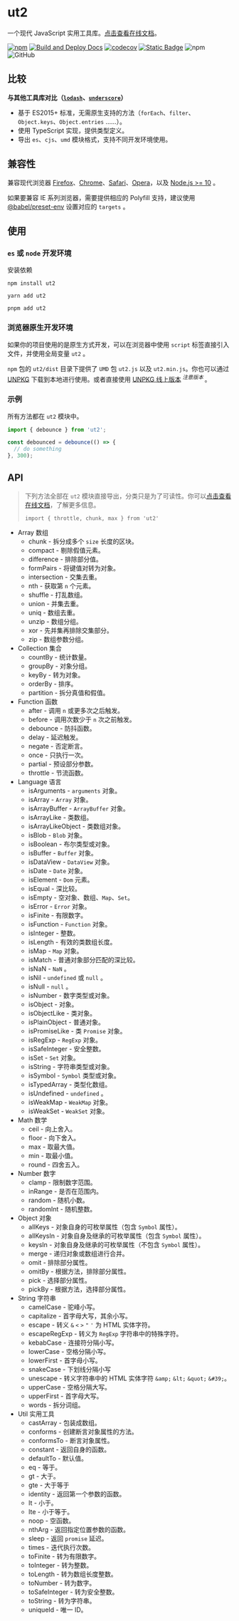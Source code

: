 # ut2

一个现代 JavaScript 实用工具库。[点击查看在线文档]。

[![npm][npm]][npm-url] [![Build and Deploy Docs](https://github.com/caijf/ut2/actions/workflows/ci.yml/badge.svg)](https://github.com/caijf/ut2/actions/workflows/ci.yml) [![codecov](https://codecov.io/gh/caijf/ut2/branch/main/graph/badge.svg?token=XKTS0H7085)](https://codecov.io/gh/caijf/ut2) [![Static Badge](https://img.shields.io/badge/benchmark-online-green)](https://s57jpy.csb.app/) ![npm](https://img.shields.io/npm/dt/ut2) ![GitHub](https://img.shields.io/github/license/caijf/ut2.svg)

## 比较

**与其他工具库对比（[`lodash`]、[`underscore`]）**

- 基于 ES2015+ 标准，无需原生支持的方法（`forEach`、`filter`、`Object.keys`、`Object.entries` ……）。
- 使用 TypeScript 实现，提供类型定义。
- 导出 `es`、`cjs`、`umd` 模块格式，支持不同开发环境使用。

## 兼容性

兼容现代浏览器 [Firefox](https://www.firefox.com.cn/)、[Chrome](https://www.google.cn/chrome/index.html)、[Safari](https://www.apple.com.cn/safari/)、[Opera](https://www.opera.com/zh-cn)，以及 [Node.js >= 10](https://nodejs.org/) 。

如果要兼容 IE 系列浏览器，需要提供相应的 Polyfill 支持，建议使用 [@babel/preset-env](https://babeljs.io/docs/babel-preset-env) 设置对应的 `targets` 。

## 使用

### `es` 或 `node` 开发环境

安装依赖

```shell
npm install ut2
```

```shell
yarn add ut2
```

```shell
pnpm add ut2
```

### 浏览器原生开发环境

如果你的项目使用的是原生方式开发，可以在浏览器中使用 `script` 标签直接引入文件，并使用全局变量 `ut2` 。

`npm` 包的 `ut2/dist` 目录下提供了 `UMD` 包 `ut2.js` 以及 `ut2.min.js`。你也可以通过 [UNPKG](https://unpkg.com/browse/ut2/dist/) 下载到本地进行使用。或者直接使用 [UNPKG 线上版本](https://unpkg.com/ut2/dist/ut2.min.js)<sup> _注意版本_ </sup>。

### 示例

所有方法都在 `ut2` 模块中。

```javascript
import { debounce } from 'ut2';

const debounced = debounce(() => {
  // do something
}, 300);
```

## API

> 下列方法全部在 `ut2` 模块直接导出，分类只是为了可读性。你可以[点击查看在线文档]，了解更多信息。
>
> `import { throttle, chunk, max } from 'ut2'`

- Array 数组
  - chunk - 拆分成多个 `size` 长度的区块。
  - compact - 剔除假值元素。
  - difference - 排除部分值。
  - formPairs - 将键值对转为对象。
  - intersection - 交集去重。
  - nth - 获取第 `n` 个元素。
  - shuffle - 打乱数组。
  - union - 并集去重。
  - uniq - 数组去重。
  - unzip - 数组分组。
  - xor - 先并集再排除交集部分。
  - zip - 数组参数分组。
- Collection 集合
  - countBy - 统计数量。
  - groupBy - 对象分组。
  - keyBy - 转为对象。
  - orderBy - 排序。
  - partition - 拆分真值和假值。
- Function 函数
  - after - 调用 `n` 或更多次之后触发。
  - before - 调用次数少于 `n` 次之前触发。
  - debounce - 防抖函数。
  - delay - 延迟触发。
  - negate - 否定断言。
  - once - 只执行一次。
  - partial - 预设部分参数。
  - throttle - 节流函数。
- Language 语言
  - isArguments - `arguments` 对象。
  - isArray - `Array` 对象。
  - isArrayBuffer - `ArrayBuffer` 对象。
  - isArrayLike - 类数组。
  - isArrayLikeObject - 类数组对象。
  - isBlob - `Blob` 对象。
  - isBoolean - 布尔类型或对象。
  - isBuffer - `Buffer` 对象。
  - isDataView - `DataView` 对象。
  - isDate - `Date` 对象。
  - isElement - `Dom` 元素。
  - isEqual - 深比较。
  - isEmpty - 空对象、数组、`Map`、`Set`。
  - isError - `Error` 对象。
  - isFinite - 有限数字。
  - isFunction - `Function` 对象。
  - isInteger - 整数。
  - isLength - 有效的类数组长度。
  - isMap - `Map` 对象。
  - isMatch - 普通对象部分匹配的深比较。
  - isNaN - `NaN` 。
  - isNil - `undefined` 或 `null` 。
  - isNull - `null` 。
  - isNumber - 数字类型或对象。
  - isObject - 对象。
  - isObjectLike - 类对象。
  - isPlainObject - 普通对象。
  - isPromiseLike - 类 `Promise` 对象。
  - isRegExp - `RegExp` 对象。
  - isSafeInteger - 安全整数。
  - isSet - `Set` 对象。
  - isString - 字符串类型或对象。
  - isSymbol - `Symbol` 类型或对象。
  - isTypedArray - 类型化数组。
  - isUndefined - `undefined` 。
  - isWeakMap - `WeakMap` 对象。
  - isWeakSet - `WeakSet` 对象。
- Math 数学
  - ceil - 向上舍入。
  - floor - 向下舍入。
  - max - 取最大值。
  - min - 取最小值。
  - round - 四舍五入。
- Number 数字
  - clamp - 限制数字范围。
  - inRange - 是否在范围内。
  - random - 随机小数。
  - randomInt - 随机整数。
- Object 对象
  - allKeys - 对象自身的可枚举属性（包含 `Symbol` 属性）。
  - allKeysIn - 对象自身及继承的可枚举属性（包含 `Symbol` 属性）。
  - keysIn - 对象自身及继承的可枚举属性（不包含 `Symbol` 属性）。
  - merge - 递归对象或数组进行合并。
  - omit - 排除部分属性。
  - omitBy - 根据方法，排除部分属性。
  - pick - 选择部分属性。
  - pickBy - 根据方法，选择部分属性。
- String 字符串
  - camelCase - 驼峰小写。
  - capitalize - 首字母大写，其余小写。
  - escape - 转义 `&` `<` `>` `"` `'` 为 HTML 实体字符。
  - escapeRegExp - 转义为 `RegExp` 字符串中的特殊字符。
  - kebabCase - 连接符分隔小写。
  - lowerCase - 空格分隔小写。
  - lowerFirst - 首字母小写。
  - snakeCase - 下划线分隔小写
  - unescape - 转义字符串中的 HTML 实体字符 `&amp;` `&lt;` `&quot;` `&#39;`。
  - upperCase - 空格分隔大写。
  - upperFirst - 首字母大写。
  - words - 拆分词组。
- Util 实用工具
  - castArray - 包装成数组。
  - conforms - 创建断言对象属性的方法。
  - conformsTo - 断言对象属性。
  - constant - 返回自身的函数。
  - defaultTo - 默认值。
  - eq - 等于。
  - gt - 大于。
  - gte - 大于等于
  - identity - 返回第一个参数的函数。
  - lt - 小于。
  - lte - 小于等于。
  - noop - 空函数。
  - nthArg - 返回指定位置参数的函数。
  - sleep - 返回 `promise` 延迟。
  - times - 迭代执行次数。
  - toFinite - 转为有限数字。
  - toInteger - 转为整数。
  - toLength - 转为数组长度整数。
  - toNumber - 转为数字。
  - toSafeInteger - 转为安全整数。
  - toString - 转为字符串。
  - uniqueId - 唯一 ID。

[npm]: https://img.shields.io/npm/v/ut2.svg
[npm-url]: https://npmjs.com/package/ut2
[`lodash`]: https://lodash.com/
[`underscore`]: https://underscorejs.org/
[点击查看在线文档]: https://caijf.github.io/ut2/index.html
